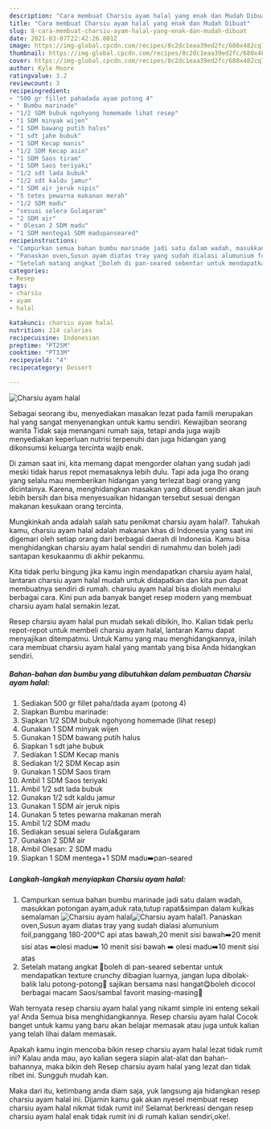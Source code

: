```yaml
---
description: "Cara membuat Charsiu ayam halal yang enak dan Mudah Dibuat"
title: "Cara membuat Charsiu ayam halal yang enak dan Mudah Dibuat"
slug: 8-cara-membuat-charsiu-ayam-halal-yang-enak-dan-mudah-dibuat
date: 2021-03-07T22:42:26.001Z
image: https://img-global.cpcdn.com/recipes/8c2dc1eaa39ed2fc/680x482cq70/charsiu-ayam-halal-foto-resep-utama.jpg
thumbnail: https://img-global.cpcdn.com/recipes/8c2dc1eaa39ed2fc/680x482cq70/charsiu-ayam-halal-foto-resep-utama.jpg
cover: https://img-global.cpcdn.com/recipes/8c2dc1eaa39ed2fc/680x482cq70/charsiu-ayam-halal-foto-resep-utama.jpg
author: Kyle Moore
ratingvalue: 3.2
reviewcount: 3
recipeingredient:
- "500 gr fillet pahadada ayam potong 4"
- " Bumbu marinade"
- "1/2 SDM bubuk ngohyong homemade lihat resep"
- "1 SDM minyak wijen"
- "1 SDM bawang putih halus"
- "1 sdt jahe bubuk"
- "1 SDM Kecap manis"
- "1/2 SDM Kecap asin"
- "1 SDM Saos tiram"
- "1 SDM Saos teriyaki"
- "1/2 sdt lada bubuk"
- "1/2 sdt kaldu jamur"
- "1 SDM air jeruk nipis"
- "5 tetes pewarna makanan merah"
- "1/2 SDM madu"
- "sesuai selera Gulagaram"
- "2 SDM air"
- " Olesan 2 SDM madu"
- "1 SDM mentega1 SDM madupanseared"
recipeinstructions:
- "Campurkan semua bahan bumbu marinade jadi satu dalam wadah, masukkan potongan ayam,aduk rata,tutup rapat&amp;simpan dalam kulkas semalaman"
- "Panaskan oven,Susun ayam diatas tray yang sudah dialasi alumunium foil,panggang 180-200°C api atas bawah,20 menit sisi bawah➡️20 menit sisi atas ➡️olesi madu➡️ 10 menit sisi bawah ➡️ olesi madu➡️10 menit sisi atas"
- "Setelah matang angkat 📛boleh di pan-seared sebentar untuk mendapatkan texture crunchy dibagian luarnya, jangan lupa dibolak-balik lalu potong-potong📛 sajikan bersama nasi hangat😋boleh dicocol berbagai macam Saos/sambal favorit masing-masing🥰"
categories:
- Resep
tags:
- charsiu
- ayam
- halal

katakunci: charsiu ayam halal 
nutrition: 214 calories
recipecuisine: Indonesian
preptime: "PT25M"
cooktime: "PT33M"
recipeyield: "4"
recipecategory: Dessert

---
```



![Charsiu ayam halal](https://img-global.cpcdn.com/recipes/8c2dc1eaa39ed2fc/680x482cq70/charsiu-ayam-halal-foto-resep-utama.jpg)

Sebagai seorang ibu, menyediakan masakan lezat pada famili merupakan hal yang sangat menyenangkan untuk kamu sendiri. Kewajiban seorang  wanita Tidak saja menangani rumah saja, tetapi anda juga wajib menyediakan keperluan nutrisi terpenuhi dan juga hidangan yang dikonsumsi keluarga tercinta wajib enak.

Di zaman  saat ini, kita memang dapat mengorder olahan yang sudah jadi meski tidak harus repot memasaknya lebih dulu. Tapi ada juga lho orang yang selalu mau memberikan hidangan yang terlezat bagi orang yang dicintainya. Karena, menghidangkan masakan yang dibuat sendiri akan jauh lebih bersih dan bisa menyesuaikan hidangan tersebut sesuai dengan makanan kesukaan orang tercinta. 



Mungkinkah anda adalah salah satu penikmat charsiu ayam halal?. Tahukah kamu, charsiu ayam halal adalah makanan khas di Indonesia yang saat ini digemari oleh setiap orang dari berbagai daerah di Indonesia. Kamu bisa menghidangkan charsiu ayam halal sendiri di rumahmu dan boleh jadi santapan kesukaanmu di akhir pekanmu.

Kita tidak perlu bingung jika kamu ingin mendapatkan charsiu ayam halal, lantaran charsiu ayam halal mudah untuk didapatkan dan kita pun dapat membuatnya sendiri di rumah. charsiu ayam halal bisa diolah memalui berbagai cara. Kini pun ada banyak banget resep modern yang membuat charsiu ayam halal semakin lezat.

Resep charsiu ayam halal pun mudah sekali dibikin, lho. Kalian tidak perlu repot-repot untuk membeli charsiu ayam halal, lantaran Kamu dapat menyajikan ditempatmu. Untuk Kamu yang mau menghidangkannya, inilah cara membuat charsiu ayam halal yang mantab yang bisa Anda hidangkan sendiri.

<!--inarticleads1-->

##### Bahan-bahan dan bumbu yang dibutuhkan dalam pembuatan Charsiu ayam halal:

1. Sediakan 500 gr fillet paha/dada ayam (potong 4)
1. Siapkan  Bumbu marinade:
1. Siapkan 1/2 SDM bubuk ngohyong homemade (lihat resep)
1. Gunakan 1 SDM minyak wijen
1. Gunakan 1 SDM bawang putih halus
1. Siapkan 1 sdt jahe bubuk
1. Sediakan 1 SDM Kecap manis
1. Sediakan 1/2 SDM Kecap asin
1. Gunakan 1 SDM Saos tiram
1. Ambil 1 SDM Saos teriyaki
1. Ambil 1/2 sdt lada bubuk
1. Gunakan 1/2 sdt kaldu jamur
1. Gunakan 1 SDM air jeruk nipis
1. Gunakan 5 tetes pewarna makanan merah
1. Ambil 1/2 SDM madu
1. Sediakan sesuai selera Gula&amp;garam
1. Gunakan 2 SDM air
1. Ambil  Olesan: 2 SDM madu
1. Siapkan 1 SDM mentega+1 SDM madu➡️pan-seared




<!--inarticleads2-->

##### Langkah-langkah menyiapkan Charsiu ayam halal:

1. Campurkan semua bahan bumbu marinade jadi satu dalam wadah, masukkan potongan ayam,aduk rata,tutup rapat&amp;simpan dalam kulkas semalaman
<img src="https://img-global.cpcdn.com/steps/2da5a695a286b792/160x128cq70/charsiu-ayam-halal-langkah-memasak-1-foto.jpg" alt="Charsiu ayam halal"><img src="https://img-global.cpcdn.com/steps/5d3d203e4f3be9a3/160x128cq70/charsiu-ayam-halal-langkah-memasak-1-foto.jpg" alt="Charsiu ayam halal">1. Panaskan oven,Susun ayam diatas tray yang sudah dialasi alumunium foil,panggang 180-200°C api atas bawah,20 menit sisi bawah➡️20 menit sisi atas ➡️olesi madu➡️ 10 menit sisi bawah ➡️ olesi madu➡️10 menit sisi atas
1. Setelah matang angkat 📛boleh di pan-seared sebentar untuk mendapatkan texture crunchy dibagian luarnya, jangan lupa dibolak-balik lalu potong-potong📛 sajikan bersama nasi hangat😋boleh dicocol berbagai macam Saos/sambal favorit masing-masing🥰




Wah ternyata resep charsiu ayam halal yang nikamt simple ini enteng sekali ya! Anda Semua bisa menghidangkannya. Resep charsiu ayam halal Cocok banget untuk kamu yang baru akan belajar memasak atau juga untuk kalian yang telah lihai dalam memasak.

Apakah kamu ingin mencoba bikin resep charsiu ayam halal lezat tidak rumit ini? Kalau anda mau, ayo kalian segera siapin alat-alat dan bahan-bahannya, maka bikin deh Resep charsiu ayam halal yang lezat dan tidak ribet ini. Sungguh mudah kan. 

Maka dari itu, ketimbang anda diam saja, yuk langsung aja hidangkan resep charsiu ayam halal ini. Dijamin kamu gak akan nyesel membuat resep charsiu ayam halal nikmat tidak rumit ini! Selamat berkreasi dengan resep charsiu ayam halal enak tidak rumit ini di rumah kalian sendiri,oke!.

